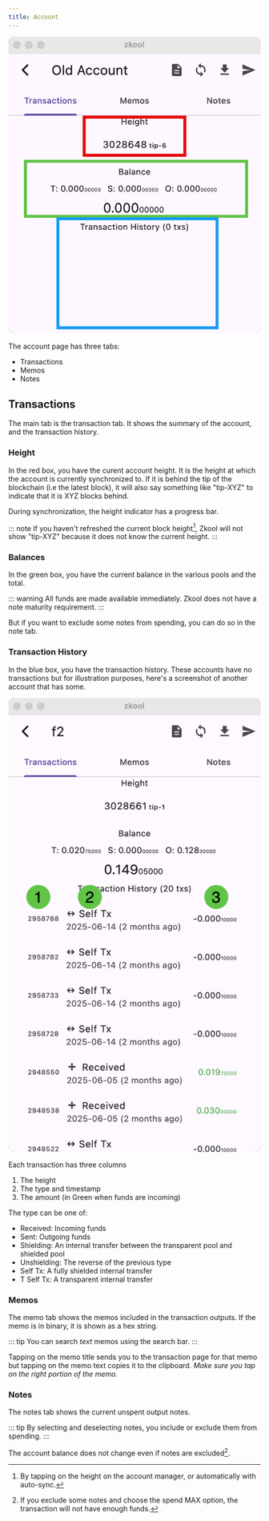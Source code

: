 ```yaml
---
title: Account
---
```


![Account](./images/08.account.png)

The account page has three tabs:
- Transactions
- Memos
- Notes

## Transactions

The main tab is the transaction tab. It shows
the summary of the account, and the transaction history.

### Height

In the red box, you have the curent account height.
It is the height at which the account is currently synchronized to.
If it is behind the tip of the blockchain (i.e the latest
block), it will also say something like "tip-XYZ" to
indicate that it is XYZ blocks behind.

During synchronization, the height indicator has
a progress bar.

::: note
If you haven't refreshed the current block height[^1], Zkool will not show "tip-XYZ" because it does not know the current height.
:::

### Balances

In the green box, you have the current balance in the
various pools and the total.

::: warning
All funds are made available immediately. Zkool
does not have a note maturity requirement.
:::

But if you want to exclude some notes from spending,
you can do so in the note tab.

### Transaction History
In the blue box, you have the transaction history.
These accounts have no transactions but for illustration
purposes, here's a screenshot of another account that has some.

![Transaction History](./images/09.tx_history.png)

Each transaction has three columns
1. The height
2. The type and timestamp
3. The amount (in Green when funds are incoming)

The type can be one of:
- Received: Incoming funds
- Sent: Outgoing funds
- Shielding: An internal transfer between the transparent pool and shielded pool
- Unshielding: The reverse of the previous type
- Self Tx: A fully shielded internal transfer
- T Self Tx: A transparent internal transfer

### Memos

The memo tab shows the memos included in the transaction
outputs. If the memo is in binary, it is shown as a
hex string.

::: tip
You can search *text* memos using the search bar.
:::

Tapping on the memo title sends you to the transaction page
for that memo but tapping on the memo text copies it to
the clipboard. *Make sure you tap on the right portion
of the memo.*

### Notes

The notes tab shows the current unspent output notes.

::: tip
By selecting and deselecting notes, you include or
exclude them from spending.
:::

The account balance does not change even if notes
are excluded[^2].

[^1]: By tapping on the height on the account manager,
or automatically with auto-sync.
[^2]: If you exclude some notes and choose
the spend MAX option, the transaction will not have
enough funds.
